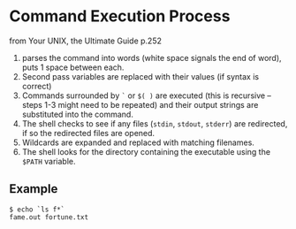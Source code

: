 Command Execution Process
==

from Your UNIX, the Ultimate Guide p.252


1.  parses the command into words (white space signals the end of word), puts 1 space between each.
2.	Second pass
variables are replaced with their values (if syntax is correct)
3.	Commands surrounded by `` ` `` or `$( )` are executed (this is recursive – steps 1-3 might need to be repeated) and their output strings are substituted into the command.
4.	The shell checks to see if any files (`stdin`, `stdout`, `stderr`) are redirected, if so the redirected files are opened.
5.	Wildcards are expanded and replaced with matching filenames.
6.	The shell looks for the directory containing the executable using the `$PATH` variable.

Example
--

    $ echo `ls f*`
    fame.out fortune.txt
